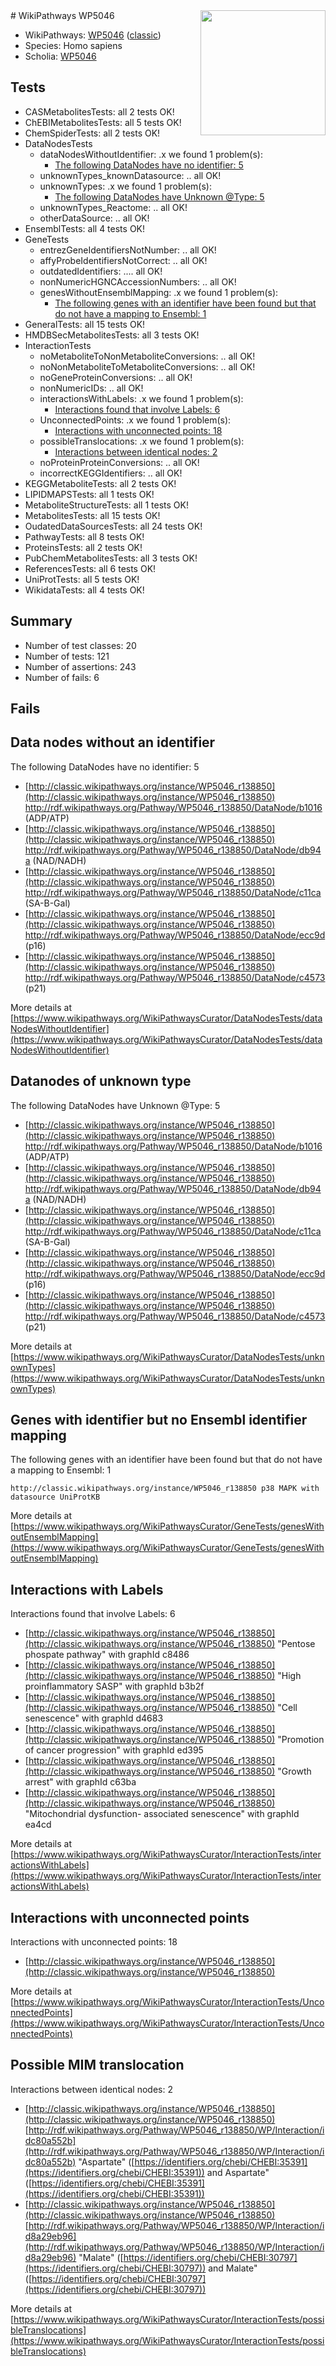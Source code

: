 <img style="float: right; width: 200px" src="https://upload.wikimedia.org/wikipedia/commons/thumb/8/83/Wplogo_with_text_500.png/640px-Wplogo_with_text_500.png" />
# WikiPathways WP5046

* WikiPathways: [WP5046](https://wikipathways.org/pathways/WP5046) ([classic](https://classic.wikipathways.org/instance/WP5046))
* Species: Homo sapiens
* Scholia: [WP5046](https://scholia.toolforge.org/wikipathways/WP5046)
## Tests
* CASMetabolitesTests: all 2 tests OK!
* ChEBIMetabolitesTests: all 5 tests OK!
* ChemSpiderTests: all 2 tests OK!
* DataNodesTests
    * dataNodesWithoutIdentifier: .x we found 1 problem(s):
        * [The following DataNodes have no identifier: 5](#d2d32fa4)
    * unknownTypes_knownDatasource: .. all OK!
    * unknownTypes: .x we found 1 problem(s):
        * [The following DataNodes have Unknown @Type: 5](#839973e3)
    * unknownTypes_Reactome: .. all OK!
    * otherDataSource: .. all OK!
* EnsemblTests: all 4 tests OK!
* GeneTests
    * entrezGeneIdentifiersNotNumber: .. all OK!
    * affyProbeIdentifiersNotCorrect: .. all OK!
    * outdatedIdentifiers: .... all OK!
    * nonNumericHGNCAccessionNumbers: .. all OK!
    * genesWithoutEnsemblMapping: .x we found 1 problem(s):
        * [The following genes with an identifier have been found but that do not have a mapping to Ensembl: 1](#40286d83)
* GeneralTests: all 15 tests OK!
* HMDBSecMetabolitesTests: all 3 tests OK!
* InteractionTests
    * noMetaboliteToNonMetaboliteConversions: .. all OK!
    * noNonMetaboliteToMetaboliteConversions: .. all OK!
    * noGeneProteinConversions: .. all OK!
    * nonNumericIDs: .. all OK!
    * interactionsWithLabels: .x we found 1 problem(s):
        * [Interactions found that involve Labels: 6](#630d267d)
    * UnconnectedPoints: .x we found 1 problem(s):
        * [Interactions with unconnected points: 18](#7f1d407f)
    * possibleTranslocations: .x we found 1 problem(s):
        * [Interactions between identical nodes: 2](#1c118207)
    * noProteinProteinConversions: .. all OK!
    * incorrectKEGGIdentifiers: .. all OK!
* KEGGMetaboliteTests: all 2 tests OK!
* LIPIDMAPSTests: all 1 tests OK!
* MetaboliteStructureTests: all 1 tests OK!
* MetabolitesTests: all 15 tests OK!
* OudatedDataSourcesTests: all 24 tests OK!
* PathwayTests: all 8 tests OK!
* ProteinsTests: all 2 tests OK!
* PubChemMetabolitesTests: all 3 tests OK!
* ReferencesTests: all 6 tests OK!
* UniProtTests: all 5 tests OK!
* WikidataTests: all 4 tests OK!


## Summary

* Number of test classes: 20
* Number of tests: 121
* Number of assertions: 243
* Number of fails: 6

## Fails

<a name="d2d32fa4" />

## Data nodes without an identifier

The following DataNodes have no identifier: 5

* [http://classic.wikipathways.org/instance/WP5046_r138850](http://classic.wikipathways.org/instance/WP5046_r138850) http://rdf.wikipathways.org/Pathway/WP5046_r138850/DataNode/b1016 (ADP/ATP)
* [http://classic.wikipathways.org/instance/WP5046_r138850](http://classic.wikipathways.org/instance/WP5046_r138850) http://rdf.wikipathways.org/Pathway/WP5046_r138850/DataNode/db94a (NAD/NADH)
* [http://classic.wikipathways.org/instance/WP5046_r138850](http://classic.wikipathways.org/instance/WP5046_r138850) http://rdf.wikipathways.org/Pathway/WP5046_r138850/DataNode/c11ca (SA-B-Gal)
* [http://classic.wikipathways.org/instance/WP5046_r138850](http://classic.wikipathways.org/instance/WP5046_r138850) http://rdf.wikipathways.org/Pathway/WP5046_r138850/DataNode/ecc9d (p16)
* [http://classic.wikipathways.org/instance/WP5046_r138850](http://classic.wikipathways.org/instance/WP5046_r138850) http://rdf.wikipathways.org/Pathway/WP5046_r138850/DataNode/c4573 (p21)


More details at [https://www.wikipathways.org/WikiPathwaysCurator/DataNodesTests/dataNodesWithoutIdentifier](https://www.wikipathways.org/WikiPathwaysCurator/DataNodesTests/dataNodesWithoutIdentifier)

<a name="839973e3" />

## Datanodes of unknown type

The following DataNodes have Unknown @Type: 5

* [http://classic.wikipathways.org/instance/WP5046_r138850](http://classic.wikipathways.org/instance/WP5046_r138850) http://rdf.wikipathways.org/Pathway/WP5046_r138850/DataNode/b1016 (ADP/ATP)
* [http://classic.wikipathways.org/instance/WP5046_r138850](http://classic.wikipathways.org/instance/WP5046_r138850) http://rdf.wikipathways.org/Pathway/WP5046_r138850/DataNode/db94a (NAD/NADH)
* [http://classic.wikipathways.org/instance/WP5046_r138850](http://classic.wikipathways.org/instance/WP5046_r138850) http://rdf.wikipathways.org/Pathway/WP5046_r138850/DataNode/c11ca (SA-B-Gal)
* [http://classic.wikipathways.org/instance/WP5046_r138850](http://classic.wikipathways.org/instance/WP5046_r138850) http://rdf.wikipathways.org/Pathway/WP5046_r138850/DataNode/ecc9d (p16)
* [http://classic.wikipathways.org/instance/WP5046_r138850](http://classic.wikipathways.org/instance/WP5046_r138850) http://rdf.wikipathways.org/Pathway/WP5046_r138850/DataNode/c4573 (p21)


More details at [https://www.wikipathways.org/WikiPathwaysCurator/DataNodesTests/unknownTypes](https://www.wikipathways.org/WikiPathwaysCurator/DataNodesTests/unknownTypes)

<a name="40286d83" />

## Genes with identifier but no Ensembl identifier mapping

The following genes with an identifier have been found but that do not have a mapping to Ensembl: 1
```
http://classic.wikipathways.org/instance/WP5046_r138850 p38 MAPK with datasource UniProtKB
```

More details at [https://www.wikipathways.org/WikiPathwaysCurator/GeneTests/genesWithoutEnsemblMapping](https://www.wikipathways.org/WikiPathwaysCurator/GeneTests/genesWithoutEnsemblMapping)

<a name="630d267d" />

## Interactions with Labels

Interactions found that involve Labels: 6

* [http://classic.wikipathways.org/instance/WP5046_r138850](http://classic.wikipathways.org/instance/WP5046_r138850) "Pentose phospate
pathway" with graphId c8486
* [http://classic.wikipathways.org/instance/WP5046_r138850](http://classic.wikipathways.org/instance/WP5046_r138850) "High proinflammatory SASP" with graphId b3b2f
* [http://classic.wikipathways.org/instance/WP5046_r138850](http://classic.wikipathways.org/instance/WP5046_r138850) "Cell senescence" with graphId d4683
* [http://classic.wikipathways.org/instance/WP5046_r138850](http://classic.wikipathways.org/instance/WP5046_r138850) "Promotion of
cancer progression" with graphId ed395
* [http://classic.wikipathways.org/instance/WP5046_r138850](http://classic.wikipathways.org/instance/WP5046_r138850) "Growth arrest" with graphId c63ba
* [http://classic.wikipathways.org/instance/WP5046_r138850](http://classic.wikipathways.org/instance/WP5046_r138850) "Mitochondrial dysfunction-
associated senescence" with graphId ea4cd


More details at [https://www.wikipathways.org/WikiPathwaysCurator/InteractionTests/interactionsWithLabels](https://www.wikipathways.org/WikiPathwaysCurator/InteractionTests/interactionsWithLabels)

<a name="7f1d407f" />

## Interactions with unconnected points

Interactions with unconnected points: 18

* [http://classic.wikipathways.org/instance/WP5046_r138850](http://classic.wikipathways.org/instance/WP5046_r138850)


More details at [https://www.wikipathways.org/WikiPathwaysCurator/InteractionTests/UnconnectedPoints](https://www.wikipathways.org/WikiPathwaysCurator/InteractionTests/UnconnectedPoints)

<a name="1c118207" />

## Possible MIM translocation

Interactions between identical nodes: 2

* [http://classic.wikipathways.org/instance/WP5046_r138850](http://classic.wikipathways.org/instance/WP5046_r138850) [http://rdf.wikipathways.org/Pathway/WP5046_r138850/WP/Interaction/idc80a552b](http://rdf.wikipathways.org/Pathway/WP5046_r138850/WP/Interaction/idc80a552b) "Aspartate" ([https://identifiers.org/chebi/CHEBI:35391](https://identifiers.org/chebi/CHEBI:35391)) and 
Aspartate" ([https://identifiers.org/chebi/CHEBI:35391](https://identifiers.org/chebi/CHEBI:35391))
* [http://classic.wikipathways.org/instance/WP5046_r138850](http://classic.wikipathways.org/instance/WP5046_r138850) [http://rdf.wikipathways.org/Pathway/WP5046_r138850/WP/Interaction/id8a29eb96](http://rdf.wikipathways.org/Pathway/WP5046_r138850/WP/Interaction/id8a29eb96) "Malate" ([https://identifiers.org/chebi/CHEBI:30797](https://identifiers.org/chebi/CHEBI:30797)) and 
Malate" ([https://identifiers.org/chebi/CHEBI:30797](https://identifiers.org/chebi/CHEBI:30797))


More details at [https://www.wikipathways.org/WikiPathwaysCurator/InteractionTests/possibleTranslocations](https://www.wikipathways.org/WikiPathwaysCurator/InteractionTests/possibleTranslocations)

